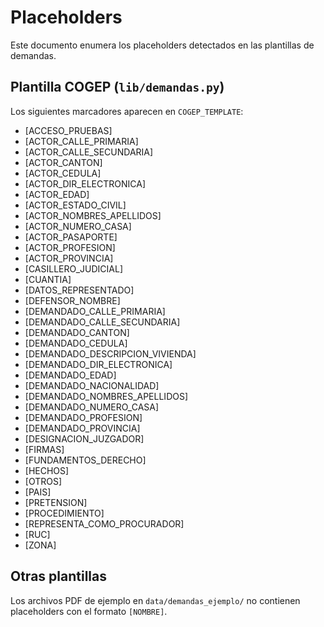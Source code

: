 # Placeholders

Este documento enumera los placeholders detectados en las plantillas de demandas.

## Plantilla COGEP (`lib/demandas.py`)

Los siguientes marcadores aparecen en `COGEP_TEMPLATE`:

- [ACCESO_PRUEBAS]
- [ACTOR_CALLE_PRIMARIA]
- [ACTOR_CALLE_SECUNDARIA]
- [ACTOR_CANTON]
- [ACTOR_CEDULA]
- [ACTOR_DIR_ELECTRONICA]
- [ACTOR_EDAD]
- [ACTOR_ESTADO_CIVIL]
- [ACTOR_NOMBRES_APELLIDOS]
- [ACTOR_NUMERO_CASA]
- [ACTOR_PASAPORTE]
- [ACTOR_PROFESION]
- [ACTOR_PROVINCIA]
- [CASILLERO_JUDICIAL]
- [CUANTIA]
- [DATOS_REPRESENTADO]
- [DEFENSOR_NOMBRE]
- [DEMANDADO_CALLE_PRIMARIA]
- [DEMANDADO_CALLE_SECUNDARIA]
- [DEMANDADO_CANTON]
- [DEMANDADO_CEDULA]
- [DEMANDADO_DESCRIPCION_VIVIENDA]
- [DEMANDADO_DIR_ELECTRONICA]
- [DEMANDADO_EDAD]
- [DEMANDADO_NACIONALIDAD]
- [DEMANDADO_NOMBRES_APELLIDOS]
- [DEMANDADO_NUMERO_CASA]
- [DEMANDADO_PROFESION]
- [DEMANDADO_PROVINCIA]
- [DESIGNACION_JUZGADOR]
- [FIRMAS]
- [FUNDAMENTOS_DERECHO]
- [HECHOS]
- [OTROS]
- [PAIS]
- [PRETENSION]
- [PROCEDIMIENTO]
- [REPRESENTA_COMO_PROCURADOR]
- [RUC]
- [ZONA]

## Otras plantillas

Los archivos PDF de ejemplo en `data/demandas_ejemplo/` no contienen placeholders con el formato `[NOMBRE]`.

